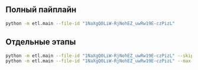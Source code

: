 ## Полный пайплайн
```bash
python -m etl.main --file-id "1NaXgQ0LiW-RjNohEZ_uwRw19E-czPizL"
```

## Отдельные этапы
```bash
python -m etl.main --file-id "1NaXgQ0LiW-RjNohEZ_uwRw19E-czPizL" --skip-load
python -m etl.main --file-id "1NaXgQ0LiW-RjNohEZ_uwRw19E-czPizL" --max-rows 50
```